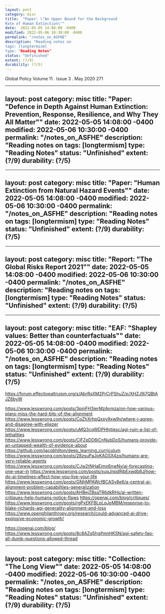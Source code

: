 ```yaml
---
layout: post
category: misc
title:  "Paper: \"An Upper Bound for the Background
Rate of Human Extinction\""
date:  2022-05-05 14:08:00 -0400
modified: 2022-05-06 10:30:00 -0400
permalink: "/notes_on_ASFHE"
description: "Reading notes on 
tags: [longtermism]
type: "Reading Notes"
status: "Unfinished"
extent: (?/9)
durability: (?/5)
---
```


> 

Global Policy Volume 11 . Issue 3 . May 2020
271
 

---
layout: post
category: misc
title:  "Paper: \"Defence in Depth Against Human Extinction: Prevention, Response, Resilience, and Why They All Matter\""
date:  2022-05-05 14:08:00 -0400
modified: 2022-05-06 10:30:00 -0400
permalink: "/notes_on_ASFHE"
description: "Reading notes on 
tags: [longtermism]
type: "Reading Notes"
status: "Unfinished"
extent: (?/9)
durability: (?/5)
---

> 



---
layout: post
category: misc
title:  "Paper: \"Human Extinction from Natural Hazard Events\""
date:  2022-05-05 14:08:00 -0400
modified: 2022-05-06 10:30:00 -0400
permalink: "/notes_on_ASFHE"
description: "Reading notes on 
tags: [longtermism]
type: "Reading Notes"
status: "Unfinished"
extent: (?/9)
durability: (?/5)
---

---
layout: post
category: misc
title:  "Report: \"The Global Risks Report 2021""
date:  2022-05-05 14:08:00 -0400
modified: 2022-05-06 10:30:00 -0400
permalink: "/notes_on_ASFHE"
description: "Reading notes on 
tags: [longtermism]
type: "Reading Notes"
status: "Unfinished"
extent: (?/9)
durability: (?/5)
---







---
layout: post
category: misc
title:  "EAF: \"Shapley values: Better than counterfactuals""
date:  2022-05-05 14:08:00 -0400
modified: 2022-05-06 10:30:00 -0400
permalink: "/notes_on_ASFHE"
description: "Reading notes on 
tags: [longtermism]
type: "Reading Notes"
status: "Unfinished"
extent: (?/9)
durability: (?/5)
---

https://forum.effectivealtruism.org/s/AbrRsXM2PrCrPShuZ/p/XHZJ9i7QBtAJZ6byW



https://www.lesswrong.com/posts/3pinFH3jerMzAvmza/on-how-various-plans-miss-the-hard-bits-of-the-alignment
https://www.lesswrong.com/posts/CoZhXrhpQxpy9xw9y/where-i-agree-and-disagree-with-eliezer
https://www.lesswrong.com/posts/uMQ3cqWDPHhjtiesc/agi-ruin-a-list-of-lethalities
https://www.lesswrong.com/posts/CjFZeDD6iCnNubDoS/humans-provide-an-untapped-wealth-of-evidence-about
https://github.com/jacobhilton/deep_learning_curriculum
https://www.lesswrong.com/posts/28zsuPaJpKAGSX4zq/humans-are-very-reliable-agents
https://www.lesswrong.com/posts/CJw2tNHaEimx6nwNy/ai-forecasting-one-year-in
https://www.lesswrong.com/posts/xupJnpdRjbExwdb8J/how-do-ai-timelines-affect-how-you-live-your-life
https://www.lesswrong.com/posts/GNhMPAWcfBCASy8e6/a-central-ai-alignment-problem-capabilities-generalization
https://www.lesswrong.com/posts/AHBejZBsaTR6dkRHs/ai-written-critiques-help-humans-notice-flaws
https://openai.com/blog/critiques/
https://www.lesswrong.com/posts/rgPxEKFBLpLqJpMBM/response-to-blake-richards-agi-generality-alignment-and-loss
https://www.openphilanthropy.org/research/could-advanced-ai-drive-explosive-economic-growth/


https://openai.com/blog/
https://www.lesswrong.com/posts/8c8AZq5hgifmnHKSN/agi-safety-faq-all-dumb-questions-allowed-thread


---
layout: post
category: misc
title:  "Collection: \"The Long View""
date:  2022-05-05 14:08:00 -0400
modified: 2022-05-06 10:30:00 -0400
permalink: "/notes_on_ASFHE"
description: "Reading notes on 
tags: [longtermism]
type: "Reading Notes"
status: "Unfinished"
extent: (?/9)
durability: (?/5)
---